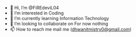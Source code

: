 - 👋 Hi, I’m @FiREdeviL04
- 👀 I’m interested in Coding 
- 🌱 I’m currently learning Information Technology
- 💞️ I’m looking to collaborate on For now nothing
- 📫 How to reach me mail me (dhwanitmistry0@gmail.com)

<!---
FiREdeviL04/FiREdeviL04 is a ✨ special ✨ repository because its `README.md` (this file) appears on your GitHub profile.
You can click the Preview link to take a look at your changes.
--->
